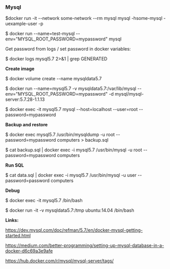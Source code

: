 
### Mysql

$docker run -it --network some-network --rm mysql mysql -hsome-mysql -uexample-user -p

$ docker run  --name=test-mysql --env="MYSQL_ROOT_PASSWORD=mypassword" mysql

Get password  from logs / set  password in docker variables:

$ docker logs mysql5.7  2>&1 | grep GENERATED


**Create image**

$ docker volume create --name mysqldata5.7 

$ docker run --name=mysql5.7  -v mysqldata5.7:/var/lib/mysql --env="MYSQL_ROOT_PASSWORD=mypassword" -d mysql/mysql-server:5.7.28-1.1.13

$ docker exec -it mysql5.7  mysql --host=localhost --user=root --password=mypassword 


**Backup and restore**

$ docker exec mysql5.7 /usr/bin/mysqldump -u root --password=mypassword computers > backup.sql

$ cat backup.sql | docker exec -i mysql5.7 /usr/bin/mysql -u root --password=mypassword computers

**Run SQL**

$ cat data.sql  | docker exec  -i  mysql5.7 /usr/bin/mysql -u user --password=password  computers

**Debug**

$ docker exec -it mysql5.7  /bin/bash

$ docker run -it -v mysqldata5.7:/tmp ubuntu:14.04 /bin/bash

**Links:**

https://dev.mysql.com/doc/refman/5.7/en/docker-mysql-getting-started.html

https://medium.com/better-programming/setting-up-mysql-database-in-a-docker-d6c69a3e9afe

https://hub.docker.com/r/mysql/mysql-server/tags/

